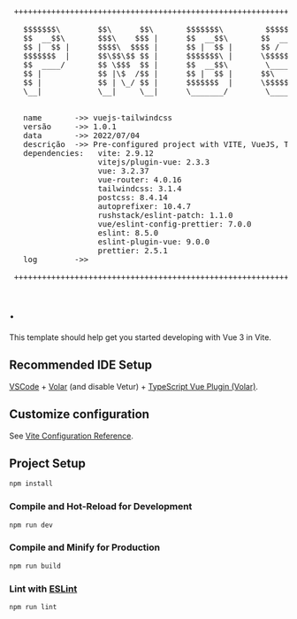  <pre>
 ++++++++++++++++++++++++++++++++++++++++++++++++++++++++++++++++++++++++++++++++

   $$$$$$$\        $$\      $$\       $$$$$$$\         $$$$$$\  
   $$  __$$\       $$$\    $$$ |      $$  __$$\       $$  __$$\ 
   $$ |  $$ |      $$$$\  $$$$ |      $$ |  $$ |      $$ /  \__|
   $$$$$$$  |      $$\$$\$$ $$ |      $$$$$$$\ |      \$$$$$$\  
   $$  ____/       $$ \$$$  $$ |      $$  __$$\        \____$$\ 
   $$ |            $$ |\$  /$$ |      $$ |  $$ |      $$\   $$ |
   $$ |            $$ | \_/ $$ |      $$$$$$$  |      \$$$$$$  |
   \__|            \__|     \__|      \_______/        \______/ 
                                                                                                                   
                                                                                                                
   name       ->> vuejs-tailwindcss
   versão     ->> 1.0.1
   data       ->> 2022/07/04
   descrição  ->> Pre-configured project with VITE, VueJS, Tailwindcss, Postcss e Autoprefixer. Added - base: '' - to vite.config.js
   dependencies:   vite: 2.9.12
                   vitejs/plugin-vue: 2.3.3
                   vue: 3.2.37
                   vue-router: 4.0.16
                   tailwindcss: 3.1.4
                   postcss: 8.4.14
                   autoprefixer: 10.4.7
                   rushstack/eslint-patch: 1.1.0
                   vue/eslint-config-prettier: 7.0.0
                   eslint: 8.5.0
                   eslint-plugin-vue: 9.0.0
                   prettier: 2.5.1
   log        ->>

 ++++++++++++++++++++++++++++++++++++++++++++++++++++++++++++++++++++++++++++++++ 
</pre>

# .

This template should help get you started developing with Vue 3 in Vite.

## Recommended IDE Setup

[VSCode](https://code.visualstudio.com/) + [Volar](https://marketplace.visualstudio.com/items?itemName=Vue.volar) (and disable Vetur) + [TypeScript Vue Plugin (Volar)](https://marketplace.visualstudio.com/items?itemName=Vue.vscode-typescript-vue-plugin).

## Customize configuration

See [Vite Configuration Reference](https://vitejs.dev/config/).

## Project Setup

```sh
npm install
```

### Compile and Hot-Reload for Development

```sh
npm run dev
```

### Compile and Minify for Production

```sh
npm run build
```

### Lint with [ESLint](https://eslint.org/)

```sh
npm run lint
```
    
